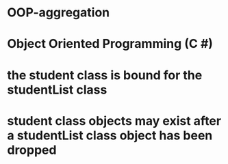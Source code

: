 # OOP-aggregation
# Object Oriented Programming (C #)
# the student class is bound for the studentList class
# student class objects may exist after a studentList class object has been dropped
